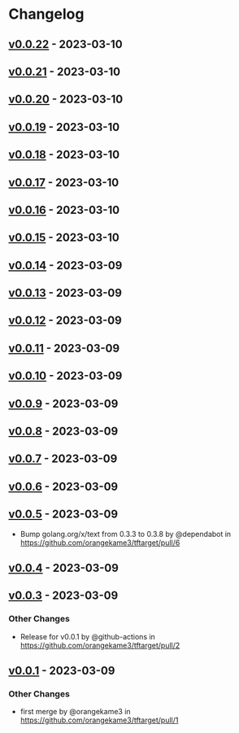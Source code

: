 # Changelog

## [v0.0.22](https://github.com/orangekame3/tftarget/compare/v0.0.21...v0.0.22) - 2023-03-10

## [v0.0.21](https://github.com/orangekame3/tftarget/compare/v0.0.20...v0.0.21) - 2023-03-10

## [v0.0.20](https://github.com/orangekame3/tftarget/compare/v0.0.19...v0.0.20) - 2023-03-10

## [v0.0.19](https://github.com/orangekame3/tftarget/compare/v0.0.18...v0.0.19) - 2023-03-10

## [v0.0.18](https://github.com/orangekame3/tftarget/compare/v0.0.17...v0.0.18) - 2023-03-10

## [v0.0.17](https://github.com/orangekame3/tftarget/compare/v0.0.16...v0.0.17) - 2023-03-10

## [v0.0.16](https://github.com/orangekame3/tftarget/compare/v0.0.15...v0.0.16) - 2023-03-10

## [v0.0.15](https://github.com/orangekame3/tftarget/compare/v0.0.14...v0.0.15) - 2023-03-10

## [v0.0.14](https://github.com/orangekame3/tftarget/compare/v0.0.13...v0.0.14) - 2023-03-09

## [v0.0.13](https://github.com/orangekame3/tftarget/compare/v0.0.12...v0.0.13) - 2023-03-09

## [v0.0.12](https://github.com/orangekame3/tftarget/compare/v0.0.11...v0.0.12) - 2023-03-09

## [v0.0.11](https://github.com/orangekame3/tftarget/compare/v0.0.10...v0.0.11) - 2023-03-09

## [v0.0.10](https://github.com/orangekame3/tftarget/compare/v0.0.9...v0.0.10) - 2023-03-09

## [v0.0.9](https://github.com/orangekame3/tftarget/compare/v0.0.8...v0.0.9) - 2023-03-09

## [v0.0.8](https://github.com/orangekame3/tftarget/compare/v0.0.7...v0.0.8) - 2023-03-09

## [v0.0.7](https://github.com/orangekame3/tftarget/compare/v0.0.6...v0.0.7) - 2023-03-09

## [v0.0.6](https://github.com/orangekame3/tftarget/compare/v0.0.5...v0.0.6) - 2023-03-09

## [v0.0.5](https://github.com/orangekame3/tftarget/compare/v0.0.4...v0.0.5) - 2023-03-09
- Bump golang.org/x/text from 0.3.3 to 0.3.8 by @dependabot in https://github.com/orangekame3/tftarget/pull/6

## [v0.0.4](https://github.com/orangekame3/tftarget/compare/v0.0.3...v0.0.4) - 2023-03-09

## [v0.0.3](https://github.com/orangekame3/tftarget/compare/v0.0.2...v0.0.3) - 2023-03-09
### Other Changes
- Release for v0.0.1 by @github-actions in https://github.com/orangekame3/tftarget/pull/2

## [v0.0.1](https://github.com/orangekame3/tftarget/commits/v0.0.1) - 2023-03-09
### Other Changes
- first merge by @orangekame3 in https://github.com/orangekame3/tftarget/pull/1
